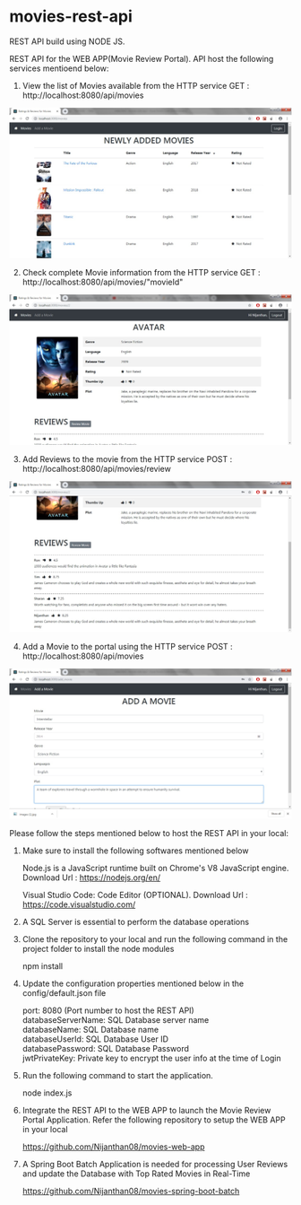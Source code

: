 # movies-rest-api
REST API build using NODE JS.

REST API for the WEB APP(Movie Review Portal). API host the following services mentioend below:

1. View the list of Movies available from the HTTP service GET : http://localhost:8080/api/movies

![](/screenshots/Movies.jpg)

2. Check complete Movie information from the HTTP service GET : http://localhost:8080/api/movies/"movieId"

![](/screenshots/MovieInfo.jpg)

3. Add Reviews to the movie from the HTTP service POST :  http://localhost:8080/api/movies/review

![](/screenshots/CheckReviews.jpg)

4. Add a Movie to the portal using the HTTP service POST : http://localhost:8080/api/movies

![](/screenshots/AddMovie.jpg)

Please follow the steps mentioned below to host the REST API in your local:

1. Make sure to install the following softwares mentioned below

    Node.js is a JavaScript runtime built on Chrome's V8 JavaScript engine.
    Download Url : https://nodejs.org/en/
    
    Visual Studio Code: Code Editor (OPTIONAL).
    Download Url : https://code.visualstudio.com/
	
2. A SQL Server is essential to perform the database operations

3. Clone the repository to your local and run the following command in the project folder to install the node modules

     npm install

4. Update the configuration properties mentioned below in the config/default.json file

    port: 8080 (Port number to host the REST API)<br/>
    databaseServerName: SQL Database server name<br/>
    databaseName: SQL Database name<br/>
    databaseUserId: SQL Database User ID<br/>
    databasePassword: SQL Database Password<br/>
    jwtPrivateKey: Private key to encrypt the user info at the time of Login<br/>
  
5. Run the following command to start the application.

     node index.js
	 
6. Integrate the REST API to the WEB APP to launch the Movie Review Portal Application. Refer the following repository to setup the WEB APP in your local

      https://github.com/Nijanthan08/movies-web-app
      
7. A Spring Boot Batch Application is needed for processing User Reviews and update the Database with Top Rated Movies in Real-Time

      https://github.com/Nijanthan08/movies-spring-boot-batch
 
